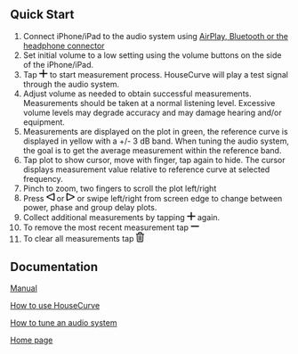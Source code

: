 ## Quick Start

1. Connect iPhone/iPad to the audio system using [AirPlay, Bluetooth or the headphone connector](/USAGE.md#connecting-to-an-audio-system)
1. Set initial volume to a low setting using the volume buttons on the side of the iPhone/iPad.
1. Tap <img src="/assets/img/measure.png" alt="Measure" width="15"> to start measurement process. HouseCurve will play a test signal through the audio system.
1. Adjust volume as needed to obtain successful measurements. Measurements should be taken at a normal listening level. Excessive volume levels may degrade accuracy and may damage hearing and/or equipment.
1. Measurements are displayed on the plot in green, the reference curve is displayed in yellow with a +/- 3 dB band.  When tuning the audio system, the goal is to get the average measurement within the reference band.
1. Tap plot to show cursor, move with finger, tap again to hide. The cursor displays measurement value relative to reference curve at selected frequency.
1. Pinch to zoom, two fingers to scroll the plot left/right
1. Press <img src="/assets/img/pageleft.png" alt="Page Left" width="15"> or <img src="/assets/img/pageright.png" alt="Page Right" width="15"> or swipe left/right from screen edge to change between power, phase and group delay plots.
1. Collect additional measurements by tapping <img src="/assets/img/measure.png" alt="Measure" width="15"> again.
1. To remove the most recent measurement tap <img src="/assets/img/undo.png" alt="Undo" width="15">
1. To clear all measurements tap <img src="/assets/img/reset.png" alt="Reset" width="15">

## Documentation

[Manual](/MANUAL.md)

[How to use HouseCurve](/USAGE.md)

[How to tune an audio system](/TUNING.md)

[Home page](/README.md)

